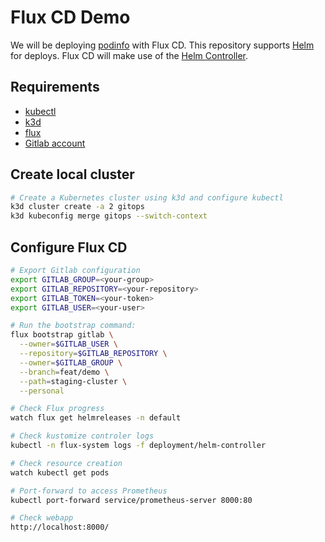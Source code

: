 # Flux CD Demo

We will be deploying [podinfo](https://github.com/stefanprodan/podinfo) with Flux CD. This repository supports [Helm](https://helm.sh/) for deploys. Flux CD will make use of the [Helm Controller](https://github.com/fluxcd/kustomize-controller).

## Requirements
  - [kubectl](https://kubernetes.io/docs/tasks/tools/install-kubectl/)
  - [k3d](https://k3d.io/)
  - [flux](https://github.com/fluxcd/flux2#flux-installation)
  - [Gitlab account](https://gitlab.com/)

## Create local cluster
```sh
# Create a Kubernetes cluster using k3d and configure kubectl
k3d cluster create -a 2 gitops
k3d kubeconfig merge gitops --switch-context
```

## Configure Flux CD
```sh
# Export Gitlab configuration
export GITLAB_GROUP=<your-group>
export GITLAB_REPOSITORY=<your-repository>
export GITLAB_TOKEN=<your-token>
export GITLAB_USER=<your-user>

# Run the bootstrap command:
flux bootstrap gitlab \
  --owner=$GITLAB_USER \
  --repository=$GITLAB_REPOSITORY \
  --owner=$GITLAB_GROUP \
  --branch=feat/demo \
  --path=staging-cluster \
  --personal

# Check Flux progress
watch flux get helmreleases -n default

# Check kustomize controler logs
kubectl -n flux-system logs -f deployment/helm-controller

# Check resource creation
watch kubectl get pods

# Port-forward to access Prometheus
kubectl port-forward service/prometheus-server 8000:80

# Check webapp
http://localhost:8000/
```
